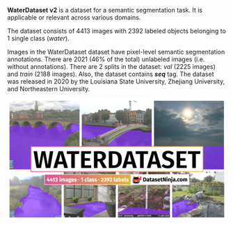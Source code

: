 **WaterDataset v2** is a dataset for a semantic segmentation task. It is applicable or relevant across various domains. 

The dataset consists of 4413 images with 2392 labeled objects belonging to 1 single class (*water*).

Images in the WaterDataset dataset have pixel-level semantic segmentation annotations. There are 2021 (46% of the total) unlabeled images (i.e. without annotations). There are 2 splits in the dataset: *val* (2225 images) and *train* (2188 images). Also, the dataset contains ***seq*** tag. The dataset was released in 2020 by the Louisiana State University, Zhejiang University, and Northeastern University.

<img src="https://github.com/dataset-ninja/water-segmentation/raw/main/visualizations/poster.png">
